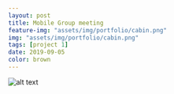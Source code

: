 ```yaml
---
layout: post
title: Mobile Group meeting
feature-img: "assets/img/portfolio/cabin.png"
img: "assets/img/portfolio/cabin.png"
tags: [project 1]
date: 2019-09-05
color: brown
---
```




![alt text](https://github.com/aemooooon/app/blob/master/assets/img/p/028.png?raw=true "Mobile Group meeting")